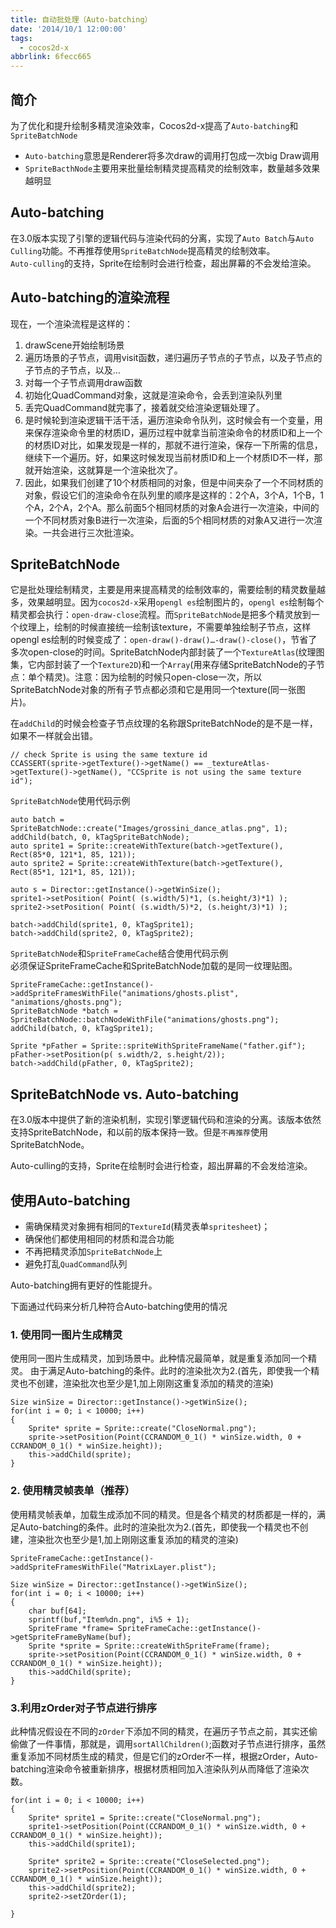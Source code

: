 ```yaml
---
title: 自动批处理（Auto-batching）
date: '2014/10/1 12:00:00'
tags:
  - cocos2d-x
abbrlink: 6fecc665
---
```


## 简介
为了优化和提升绘制多精灵渲染效率，Cocos2d-x提高了`Auto-batching`和`SpriteBatchNode`

* `Auto-batching`意思是Renderer将多次draw的调用打包成一次big Draw调用  
* `SpriteBacthNode`主要用来批量绘制精灵提高精灵的绘制效率，数量越多效果越明显

<!-- more -->
## Auto-batching
在3.0版本实现了引擎的逻辑代码与渲染代码的分离，实现了`Auto Batch`与`Auto Culling`功能。不再推荐使用`SpriteBatchNode`提高精灵的绘制效率。  
`Auto-culling`的支持，Sprite在绘制时会进行检查，超出屏幕的不会发给渲染。
## Auto-batching的渲染流程
现在，一个渲染流程是这样的：

1. drawScene开始绘制场景
2. 遍历场景的子节点，调用visit函数，递归遍历子节点的子节点，以及子节点的子节点的子节点，以及…
3. 对每一个子节点调用draw函数
4. 初始化QuadCommand对象，这就是渲染命令，会丢到渲染队列里
5. 丢完QuadCommand就完事了，接着就交给渲染逻辑处理了。
6. 是时候轮到渲染逻辑干活干活，遍历渲染命令队列，这时候会有一个变量，用来保存渲染命令里的材质ID，遍历过程中就拿当前渲染命令的材质ID和上一个的材质ID对比，如果发现是一样的，那就不进行渲染，保存一下所需的信息，继续下一个遍历。好，如果这时候发现当前材质ID和上一个材质ID不一样，那就开始渲染，这就算是一个渲染批次了。
7. 因此，如果我们创建了10个材质相同的对象，但是中间夹杂了一个不同材质的对象，假设它们的渲染命令在队列里的顺序是这样的：2个A，3个A，1个B，1个A，2个A，2个A。那么前面5个相同材质的对象A会进行一次渲染，中间的一个不同材质对象B进行一次渲染，后面的5个相同材质的对象A又进行一次渲染。一共会进行三次批渲染。

## SpriteBatchNode
它是批处理绘制精灵，主要是用来提高精灵的绘制效率的，需要绘制的精灵数量越多，效果越明显。因为`cocos2d-x`采用`opengl es`绘制图片的，`opengl es`绘制每个精灵都会执行：`open-draw-close`流程。而`SpriteBatchNode`是把多个精灵放到一个纹理上，绘制的时候直接统一绘制该texture，不需要单独绘制子节点，这样opengl es绘制的时候变成了：`open-draw()-draw()…-draw()-close()`，节省了多次open-close的时间。SpriteBatchNode内部封装了一个`TextureAtlas`(纹理图集，它内部封装了一个`Texture2D`)和一个`Array`(用来存储SpriteBatchNode的子节点：单个精灵)。注意：因为绘制的时候只open-close一次，所以SpriteBatchNode对象的所有子节点都必须和它是用同一个texture(同一张图片)。

在`addChild`的时候会检查子节点纹理的名称跟SpriteBatchNode的是不是一样，如果不一样就会出错。

	// check Sprite is using the same texture id
	CCASSERT(sprite->getTexture()->getName() == _textureAtlas->getTexture()->getName(), "CCSprite is not using the same texture id");

`SpriteBatchNode`使用代码示例

	auto batch = SpriteBatchNode::create("Images/grossini_dance_atlas.png", 1);
	addChild(batch, 0, kTagSpriteBatchNode);       
	auto sprite1 = Sprite::createWithTexture(batch->getTexture(), Rect(85*0, 121*1, 85, 121));
	auto sprite2 = Sprite::createWithTexture(batch->getTexture(), Rect(85*1, 121*1, 85, 121));

	auto s = Director::getInstance()->getWinSize();
	sprite1->setPosition( Point( (s.width/5)*1, (s.height/3)*1) );
	sprite2->setPosition( Point( (s.width/5)*2, (s.height/3)*1) );

	batch->addChild(sprite1, 0, kTagSprite1);
	batch->addChild(sprite2, 0, kTagSprite2);

`SpriteBatchNode`和`SpriteFrameCache`结合使用代码示例  
必须保证SpriteFrameCache和SpriteBatchNode加载的是同一纹理贴图。

	SpriteFrameCache::getInstance()->addSpriteFramesWithFile("animations/ghosts.plist", "animations/ghosts.png");
	SpriteBatchNode *batch = SpriteBatchNode::batchNodeWithFile("animations/ghosts.png");
	addChild(batch, 0, kTagSprite1);

	Sprite *pFather = Sprite::spriteWithSpriteFrameName("father.gif");
	pFather->setPosition(p( s.width/2, s.height/2));
	batch->addChild(pFather, 0, kTagSprite2);

## SpriteBatchNode vs. Auto-batching
在3.0版本中提供了新的渲染机制，实现引擎逻辑代码和渲染的分离。该版本依然支持SpriteBatchNode，和以前的版本保持一致。但是`不再推荐`使用SpriteBatchNode。

Auto-culling的支持，Sprite在绘制时会进行检查，超出屏幕的不会发给渲染。

## 使用Auto-batching
* 需确保精灵对象拥有相同的`TextureId`(精灵表单`spritesheet`)；
* 确保他们都使用相同的材质和混合功能
* 不再把精灵添加`SpriteBatchNode`上
* 避免打乱`QuadCommand`队列

Auto-batching拥有更好的性能提升。

下面通过代码来分析几种符合Auto-batching使用的情况

### 1. 使用同一图片生成精灵
使用同一图片生成精灵，加到场景中。此种情况最简单，就是重复添加同一个精灵。 由于满足Auto-batching的条件。此时的渲染批次为2.(首先，即使我一个精灵也不创建，渲染批次也至少是1,加上刚刚这重复添加的精灵的渲染)

	Size winSize = Director::getInstance()->getWinSize();
	for(int i = 0; i < 10000; i++)
	{
    	Sprite* sprite = Sprite::create("CloseNormal.png");
    	sprite->setPosition(Point(CCRANDOM_0_1() * winSize.width, 0 + CCRANDOM_0_1() * winSize.height));
    	this->addChild(sprite);
	}

### 2. 使用精灵帧表单（推荐）
使用精灵帧表单，加载生成添加不同的精灵。但是各个精灵的材质都是一样的，满足Auto-batching的条件。此时的渲染批次为2.(首先，即使我一个精灵也不创建，渲染批次也至少是1,加上刚刚这重复添加的精灵的渲染)

	SpriteFrameCache::getInstance()->addSpriteFramesWithFile("MatrixLayer.plist");

	Size winSize = Director::getInstance()->getWinSize();
	for(int i = 0; i < 10000; i++)
	{
    	char buf[64];
    	sprintf(buf,"Item%dn.png", i%5 + 1);
    	SpriteFrame *frame= SpriteFrameCache::getInstance()->getSpriteFrameByName(buf);
    	Sprite *sprite = Sprite::createWithSpriteFrame(frame);
    	sprite->setPosition(Point(CCRANDOM_0_1() * winSize.width, 0 + CCRANDOM_0_1() * winSize.height));
    	this->addChild(sprite);
	}

### 3.利用zOrder对子节点进行排序
此种情况假设在不同的`zOrder`下添加不同的精灵，在遍历子节点之前，其实还偷偷做了一件事情，那就是，调用`sortAllChildren()`;函数对子节点进行排序，虽然重复添加不同材质生成的精灵，但是它们的zOrder不一样，根据zOrder，Auto-batching渲染命令被重新排序，根据材质相同加入渲染队列从而降低了渲染次数。

	for(int i = 0; i < 10000; i++)
	{
    	Sprite* sprite1 = Sprite::create("CloseNormal.png");
    	sprite1->setPosition(Point(CCRANDOM_0_1() * winSize.width, 0 + CCRANDOM_0_1() * winSize.height));
    	this->addChild(sprite1);

	    Sprite* sprite2 = Sprite::create("CloseSelected.png");
    	sprite2->setPosition(Point(CCRANDOM_0_1() * winSize.width, 0 + CCRANDOM_0_1() * winSize.height));
    	this->addChild(sprite2);
    	sprite2->setZOrder(1);

	}
